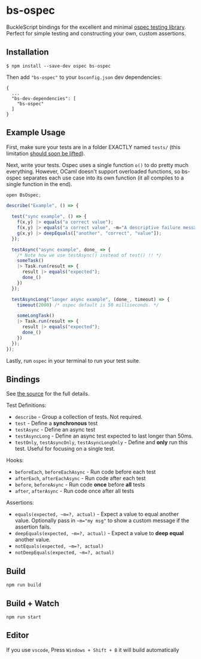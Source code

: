 # bs-ospec

BuckleScript bindings for the excellent and minimal [ospec testing library](https://www.npmjs.com/package/ospec). Perfect for simple testing and constructing your own, custom assertions.

## Installation

```
$ npm install --save-dev ospec bs-ospec
```

Then add `"bs-ospec"` to your `bsconfig.json` dev dependencies:

```
{
  ...
  "bs-dev-dependencies": [
    "bs-ospec"
  ]
}
```

## Example Usage

First, make sure your tests are in a folder EXACTLY named `tests/` (this limitation [should soon be lifted](https://github.com/MithrilJS/mithril.js/pull/2137)).

Next, write your tests. Ospec uses a single function `o()` to do pretty much everything. However, OCaml doesn't support overloaded functions, so bs-ospec separates each use case into its own function (it all compiles to a single function in the end).

```js
open BsOspec;

describe("Example", () => {

  test("sync example", () => {
    f(x,y) |> equals("a correct value");
    f(x,y) |> equals("a correct value", ~m="A descriptive failure message");
    g(x,y) |> deepEquals(["another", "correct", "value"]);
  });

  testAsync("async example", done_ => {
    /* Note how we use testAsync() instead of test() !! */
    someTask()
    |> Task.run(result => {
      result |> equals("expected");
      done_()
    })
  });

  testAsyncLong("longer async example", (done_, timeout) => {
    timeout(2000) /* ospec default is 50 milliseconds. */

    someLongTask()
    |> Task.run(result => {
      result |> equals("expected");
      done_()
    })
  });
});
```

Lastly, run `ospec` in your terminal to run your test suite.

## Bindings

See [the source](./src/BsOspec.re) for the full details.

Test Definitions:

- `describe` - Group a collection of tests. Not required.
- `test` - Define a **synchronous** test
- `testAsync` - Define an async test
- `testAsyncLong` - Define an async test expected to last longer than 50ms.
- `testOnly`, `testAsyncOnly`, `testAsyncLongOnly` - Define and **only** run this test. Useful for focusing on a single test.

Hooks:

- `beforeEach`, `beforeEachAsync` - Run code before each test
- `afterEach`, `afterEachAsync` - Run code after each test
- `before`, `beforeAsync` - Run code **once** before **all** tests
- `after`, `afterAsync` - Run code once after all tests

Assertions:

- `equals(expected, ~m=?, actual)` - Expect a value to equal another value. Optionally pass in `~m="my msg"` to show a custom message if the assertion fails.
- `deepEquals(expected, ~m=?, actual)` - Expect a value to **deep equal** another value.
- `notEquals(expected, ~m=?, actual)`
- `notDeepEquals(expected, ~m=?, actual)`

## Build
```
npm run build
```

## Build + Watch

```
npm run start
```


## Editor
If you use `vscode`, Press `Windows + Shift + B` it will build automatically
